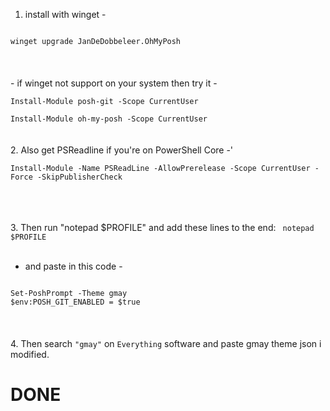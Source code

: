 1. install with winget -
<code>
winget upgrade JanDeDobbeleer.OhMyPosh
</code>
<br/><br/><br/>
- if winget not support on your system then try it -<br/>
<code>
Install-Module posh-git -Scope CurrentUser </code><br/> <code>
Install-Module oh-my-posh -Scope CurrentUser
</code
<br/><br/>
<br/>
2. Also get PSReadline if you're on PowerShell Core -'
  <br/>
<code>
Install-Module -Name PSReadLine -AllowPrerelease -Scope CurrentUser -Force -SkipPublisherCheck
</code>

<br/><br/><br/>
3. Then run "notepad $PROFILE" and add these lines to the end:
<code>
notepad $PROFILE
</code>
<br/><br/>
- and paste in this code -
<code>
Set-PoshPrompt -Theme gmay
$env:POSH_GIT_ENABLED = $true
</code>
<br/><br/><br/>
4. Then search <code>"gmay"</code> on <code>Everything</code> software and paste gmay theme json i modified.

# DONE




